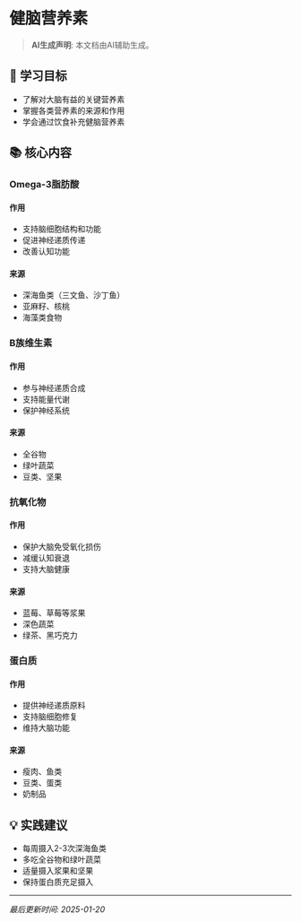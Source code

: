# 健脑营养素

> **AI生成声明**: 本文档由AI辅助生成。

## 🎯 学习目标

- 了解对大脑有益的关键营养素
- 掌握各类营养素的来源和作用
- 学会通过饮食补充健脑营养素

## 📚 核心内容

### Omega-3脂肪酸

#### 作用

- 支持脑细胞结构和功能
- 促进神经递质传递
- 改善认知功能

#### 来源

- 深海鱼类（三文鱼、沙丁鱼）
- 亚麻籽、核桃
- 海藻类食物

### B族维生素

#### 作用

- 参与神经递质合成
- 支持能量代谢
- 保护神经系统

#### 来源

- 全谷物
- 绿叶蔬菜
- 豆类、坚果

### 抗氧化物

#### 作用

- 保护大脑免受氧化损伤
- 减缓认知衰退
- 支持大脑健康

#### 来源

- 蓝莓、草莓等浆果
- 深色蔬菜
- 绿茶、黑巧克力

### 蛋白质

#### 作用

- 提供神经递质原料
- 支持脑细胞修复
- 维持大脑功能

#### 来源

- 瘦肉、鱼类
- 豆类、蛋类
- 奶制品

## 💡 实践建议

- 每周摄入2-3次深海鱼类
- 多吃全谷物和绿叶蔬菜
- 适量摄入浆果和坚果
- 保持蛋白质充足摄入

---

*最后更新时间: 2025-01-20*

